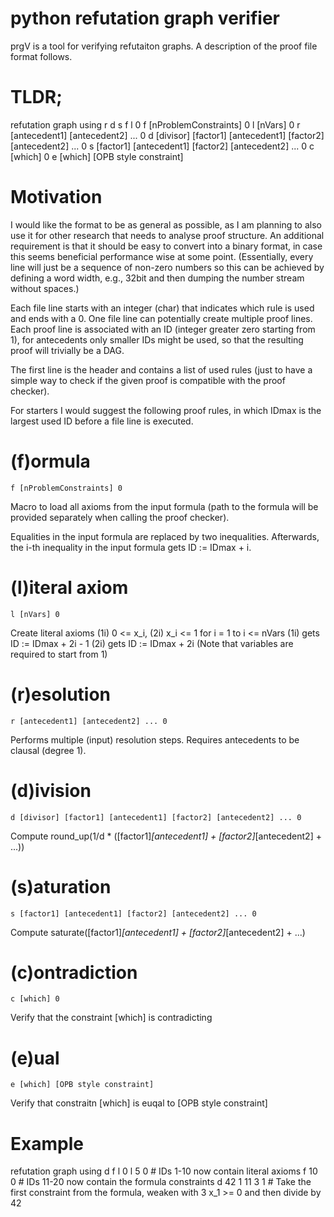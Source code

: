 python refutation graph verifier
====

prgV is a tool for verifying refutaiton graphs. A description of the
proof file format follows.

TLDR;
=====

refutation graph using r d s f l 0
f [nProblemConstraints] 0
l [nVars] 0
r [antecedent1] [antecedent2] ... 0
d [divisor] [factor1] [antecedent1] [factor2] [antecedent2] ... 0
s [factor1] [antecedent1] [factor2] [antecedent2] ... 0
c [which] 0
e [which] [OPB style constraint]

Motivation
==========

I would like the format to be as general as possible, as I am planning
to also use it for other research that needs to analyse proof
structure. An additional requirement is that it should be easy to
convert into a binary format, in case this seems beneficial
performance wise at some point. (Essentially, every line will just be
a sequence of non-zero numbers so this can be achieved by defining a
word width, e.g., 32bit and then dumping the number stream without
spaces.)

Each file line starts with an integer (char) that indicates which rule
is used and ends with a 0. One file line can potentially create
multiple proof lines. Each proof line is associated with an ID
(integer greater zero starting from 1), for antecedents only smaller
IDs might be used, so that the resulting proof will trivially be a
DAG.

The first line is the header and contains a list of used rules (just
to have a simple way to check if the given proof is compatible with
the proof checker).

For starters I would suggest the following proof rules, in which IDmax
is the largest used ID before a file line is executed.


(f)ormula
=========

    f [nProblemConstraints] 0

Macro to load all axioms from the input formula (path to the formula
will be provided separately when calling the proof checker).

Equalities in the input formula are replaced by two inequalities.
Afterwards, the i-th inequality in the input formula gets
ID := IDmax + i.


(l)iteral axiom
===============

    l [nVars] 0

Create literal axioms (1i) 0 <= x_i, (2i) x_i <= 1 for i = 1 to i <= nVars
(1i) gets ID := IDmax + 2i - 1
(2i) gets ID := IDmax + 2i
(Note that variables are required to start from 1)

(r)esolution
============

    r [antecedent1] [antecedent2] ... 0

Performs multiple (input) resolution steps. Requires antecedents to be
clausal (degree 1).


(d)ivision
==========

    d [divisor] [factor1] [antecedent1] [factor2] [antecedent2] ... 0

Compute round_up(1/d * ([factor1]*[antecedent1] + [factor2]*[antecedent2] + ...))


(s)aturation
============

    s [factor1] [antecedent1] [factor2] [antecedent2] ... 0

Compute saturate([factor1]*[antecedent1] + [factor2]*[antecedent2] + ...)


(c)ontradiction
===============

    c [which] 0

Verify that the constraint [which] is contradicting


(e)ual
======

    e [which] [OPB style constraint]

Verify that constraitn [which] is euqal to [OPB style constraint]

Example
=======

refutation graph using d f l 0
l 5 0          # IDs 1-10 now contain literal axioms
f 10 0         # IDs 11-20 now contain the formula constraints
d 42 1 11 3 1  # Take the first constraint from the formula,
                 weaken with 3 x_1 >= 0 and then divide by 42